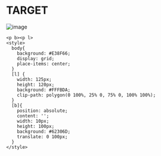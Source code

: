# TARGET

![image](https://github.com/gaschneider/cssbattle/assets/16023844/eddca69f-c99f-4874-afaa-6a2fbb9043bd)

```
<p b><p l>
<style>
  body{
    background: #E38F66;
    display: grid;
    place-items: center;
  }
  [l] {
    width: 125px;
    height: 120px;
    background: #FFFBDA;
    clip-path: polygon(0 100%, 25% 0, 75% 0, 100% 100%);
  }
  [b]{
    position: absolute;
    content: '';
    width: 10px;
    height: 100px;
    background: #62306D;
    translate: 0 100px;
  }
</style>
```
